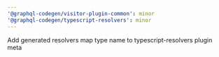 ```yaml
---
'@graphql-codegen/visitor-plugin-common': minor
'@graphql-codegen/typescript-resolvers': minor
---
```


Add generated resolvers map type name to typescript-resolvers plugin meta

